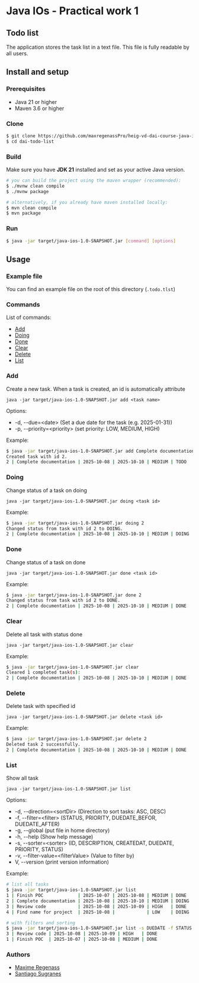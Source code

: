 # Java IOs - Practical work 1

## Todo list
The application stores the task list in a text file. This file is fully readable by all users.

##  Install and setup

### Prerequisites
- Java 21 or higher
- Maven 3.6 or higher

### Clone
```bash
$ git clone https://github.com/maxregenassPro/heig-vd-dai-course-java-ios-practical-work1.git dai-todo-list
$ cd dai-todo-list
```

### Build
Make sure you have **JDK 21** installed and set as your active Java version.

```bash
# you can build the project using the maven wrapper (recommended):
$ ./mvnw clean compile
$ ./mvnw package

# alternatively, if you already have maven installed locally:
$ mvn clean compile
$ mvn package
```

### Run
```bash
$ java -jar target/java-ios-1.0-SNAPSHOT.jar [command] [options]
```

## Usage

### Example file

You can find an example file on the root of this directory (`.todo.tlst`)

### Commands

List of commands:

- [Add](#add)
- [Doing](#doing)
- [Done](#done)
- [Clear](#clear)
- [Delete](#delete)
- [List](#list)


### Add
Create a new task. When a task is created, an id is automatically attribute

``java -jar target/java-ios-1.0-SNAPSHOT.jar add <task name>``

Options:

- -d, --due=\<date> (Set a due date for the task (e.g. 2025-01-31))
- -p, --priority=\<priority> (set priority: LOW, MEDIUM, HIGH)

Example:
```bash
$ java -jar target/java-ios-1.0-SNAPSHOT.jar add Complete documentation --due 2025-10-10 --priority MEDIUM
Created task with id 2.
2 | Complete documentation | 2025-10-08 | 2025-10-10 | MEDIUM | TODO
```

### Doing
Change status of a task on doing

``java -jar target/java-ios-1.0-SNAPSHOT.jar doing <task id>``

Example:
```bash
$ java -jar target/java-ios-1.0-SNAPSHOT.jar doing 2
Changed status from task with id 2 to DOING.
2 | Complete documentation | 2025-10-08 | 2025-10-10 | MEDIUM | DOING
```

### Done
Change status of a task on done 

``java -jar target/java-ios-1.0-SNAPSHOT.jar done <task id>``

Example:
```bash
$ java -jar target/java-ios-1.0-SNAPSHOT.jar done 2
Changed status from task with id 2 to DONE.
2 | Complete documentation | 2025-10-08 | 2025-10-10 | MEDIUM | DONE
```

### Clear
Delete all task with status done

``java -jar target/java-ios-1.0-SNAPSHOT.jar clear``

Example:
```bash
$ java -jar target/java-ios-1.0-SNAPSHOT.jar clear
Cleared 1 completed task(s):
2 | Complete documentation | 2025-10-08 | 2025-10-10 | MEDIUM | DONE
```

### Delete
Delete task with specified id

``java -jar target/java-ios-1.0-SNAPSHOT.jar delete <task id>``

Example:
```bash
$ java -jar target/java-ios-1.0-SNAPSHOT.jar delete 2
Deleted task 2 successfully.
2 | Complete documentation | 2025-10-08 | 2025-10-10 | MEDIUM | DONE
```


### List
Show all task

``java -jar target/java-ios-1.0-SNAPSHOT.jar list``

Options:

- -d, --direction=\<sortDir> (Direction to sort tasks: ASC, DESC) 
- -f, --filter=\<filter> (STATUS, PRIORITY, DUEDATE_BEFOR, DUEDATE_AFTER)
- -g, --global (put file in home directory)
- -h, --help (Show help message)
- -s, --sorter=\<sorter> (ID, DESCRIPTION, CREATEDAT, DUEDATE, PRIORITY, STATUS)
- -v, --filter-value=\<filterValue> (Value to filter by)
- V, --version (print version information)

Example:
```bash
# list all tasks
$ java -jar target/java-ios-1.0-SNAPSHOT.jar list
1 | Finish POC             | 2025-10-07 | 2025-10-08 | MEDIUM | DONE
2 | Complete documentation | 2025-10-08 | 2025-10-10 | MEDIUM | DOING
3 | Review code            | 2025-10-08 | 2025-10-09 | HIGH   | DONE
4 | Find name for project  | 2025-10-08 |            | LOW    | DOING
```

```bash
# with filters and sorting
$ java -jar target/java-ios-1.0-SNAPSHOT.jar list -s DUEDATE -f STATUS -v DONE -d DESC
3 | Review code | 2025-10-08 | 2025-10-09 | HIGH   | DONE
1 | Finish POC  | 2025-10-07 | 2025-10-08 | MEDIUM | DONE
```

### Authors

- [Maxime Regenass](https://github.com/maxregenassPro)
- [Santiago Sugranes](https://github.com/santettebtw)
